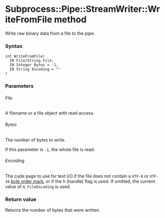 # Subprocess::Pipe::StreamWriter::WriteFromFile method

Write raw binary data from a file to the pipe.




### Syntax

```
int WriteFromFile(
  IN File/String File,
  IN Integer Bytes = -1,
  IN String Encoding = ""
)
```




### Parameters

###### File

A filename or a file object with read access.

###### Bytes

The number of bytes to write.

If this parameter is `-1`, the whole file is read.

###### Encoding

The code page to use for text I/O if the file does not contain a `UTF-8` or `UTF-16` [byte order mark](https://en.wikipedia.org/wiki/Byte_order_mark), or if the h (handle) flag is used. If omitted, the current value of `A_FileEncoding` is used.


### Return value

Returns the number of bytes that were written.
